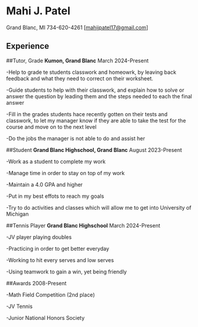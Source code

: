 # Mahi J. Patel
Grand Blanc, MI
734-620-4261
[mahijpatel17@gmail.com]

## Experience
 ##Tutor, Grade
 **Kumon, Grand Blanc**
 March 2024-Present

 -Help to grade te students classwork and homeowrk, by leaving back feedback and what they need to correct on their worksheet.
 
 -Guide students to help with their classwork, and explain how to solve or answer the question by leading them and the steps needed to each the final answer

 -Fill in the grades students hace recently gotten on their tests and classwork, to let my manager know if they are able to take the test for the course and move on to the next level
 
 -Do the jobs the manager is not able to do and assist her

##Student
**Grand Blanc Highschool, Grand Blanc**
August 2023-Present

-Work as a student to complete my work 

-Manage time in order to stay on top of my work

-Maintain a 4.0 GPA and higher 

-Put in my best effots to reach my goals

-Try to do activities and classes which will allow me to get into University of Michigan

##Tennis Player
**Grand Blanc Highschool**
March 2024-Present


-JV player playing doubles

-Practicing in order to get better everyday

-Working to hit every serves and low serves

-Using teamwork to gain a win, yet being friendly

##Awards
2008-Present


-Math Field Competition (2nd place)

-JV Tennis

-Junior National Honors Society




<!---
mahiipatel/mahiipatel is a ✨ special ✨ repository because its `README.md` (this file) appears on your GitHub profile.
You can click the Preview link to take a look at your changes.
--->
